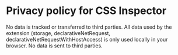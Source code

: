 # Privacy policy for CSS Inspector

No data is tracked or transferred to third parties. All data used by the extension (storage, declarativeNetRequest, declarativeNetRequestWithHostAccess) is only used locally in your browser. No data is sent to third parties.